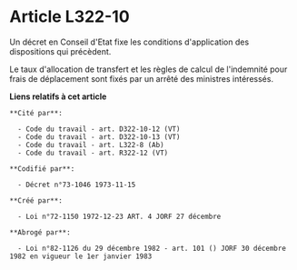 # Article L322-10

Un décret en Conseil d'Etat fixe les conditions d'application des dispositions qui précèdent.

Le taux d'allocation de transfert et les règles de calcul de l'indemnité pour frais de déplacement sont fixés par un arrêté
des ministres intéressés.

**Liens relatifs à cet article**

	**Cité par**:

	  - Code du travail - art. D322-10-12 (VT)
	  - Code du travail - art. D322-10-13 (VT)
	  - Code du travail - art. L322-8 (Ab)
	  - Code du travail - art. R322-12 (VT)

	**Codifié par**:

	  - Décret n°73-1046 1973-11-15

	**Créé par**:

	  - Loi n°72-1150 1972-12-23 ART. 4 JORF 27 décembre

	**Abrogé par**:

	  - Loi n°82-1126 du 29 décembre 1982 - art. 101 () JORF 30 décembre 1982 en vigueur le 1er janvier 1983
